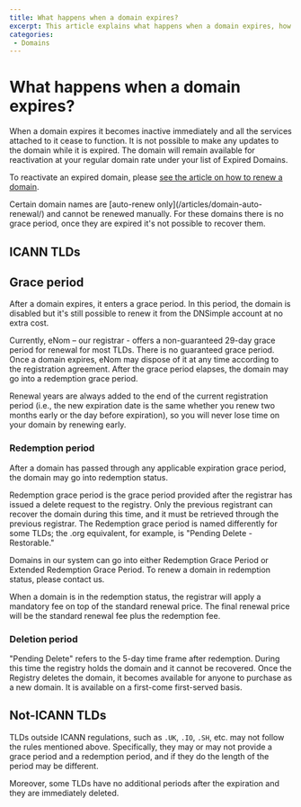 ```yaml
---
title: What happens when a domain expires?
excerpt: This article explains what happens when a domain expires, how to recover it and what are the fees.
categories:
 - Domains
---
```


# What happens when a domain expires?

When a domain expires it becomes inactive immediately and all the services attached to it cease to function. It is not possible to make any updates to the domain while it is expired. The domain will remain available for reactivation at your regular domain rate under your list of Expired Domains.

To reactivate an expired domain, please [see the article on how to renew a domain](/articles/renewing-domain/).

<warning>
Certain domain names are [auto-renew only](/articles/domain-auto-renewal/) and cannot be renewed manually. For these domains there is no grace period, once they are expired it's not possible to recover them.
</warning>

## ICANN TLDs

## Grace period

After a domain expires, it enters a grace period. In this period, the domain is disabled but it's still possible to renew it from the DNSimple account at no extra cost.

Currently, eNom – our registrar - offers a non-guaranteed 29-day grace period for renewal for most TLDs. There is no guaranteed grace period. Once a domain expires, eNom may dispose of it at any time according to the registration agreement. After the grace period elapses, the domain may go into a redemption grace period.

Renewal years are always added to the end of the current registration period (i.e., the new expiration date is the same whether you renew two months early or the day before expiration), so you will never lose time on your domain by renewing early.

### Redemption period

After a domain has passed through any applicable expiration grace period, the domain may go into redemption status.

Redemption grace period is the grace period provided after the registrar has issued a delete request to the registry. Only the previous registrant can recover the domain during this time, and it must be retrieved through the previous registrar. The Redemption grace period is named differently for some TLDs; the .org equivalent, for example, is "Pending Delete - Restorable."

Domains in our system can go into either Redemption Grace Period or Extended Redemption Grace Period.
                                                                                                                                                                                           To renew a domain in redemption status, please contact us.

<note>
When a domain is in the redemption status, the registrar will apply a mandatory fee on top of the standard renewal price. The final renewal price will be the standard renewal fee plus the redemption fee.
</note>

### Deletion period

"Pending Delete" refers to the 5-day time frame after redemption. During this time the registry holds the domain and it cannot be recovered. Once the Registry deletes the domain, it becomes available for anyone to purchase as a new domain. It is available on a first-come first-served basis.

## Not-ICANN TLDs

TLDs outside ICANN regulations, such as `.UK`, `.IO`, `.SH`, etc. may not follow the rules mentioned above. Specifically, they may or may not provide a grace period and a redemption period, and if they do the length of the period may be different.

Moreover, some TLDs have no additional periods after the expiration and they are immediately deleted.


